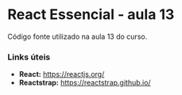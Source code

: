# React Essencial - aula 13

Código fonte utilizado na aula 13 do curso.

### Links úteis

- **React:** https://reactjs.org/
- **Reactstrap:** https://reactstrap.github.io/
